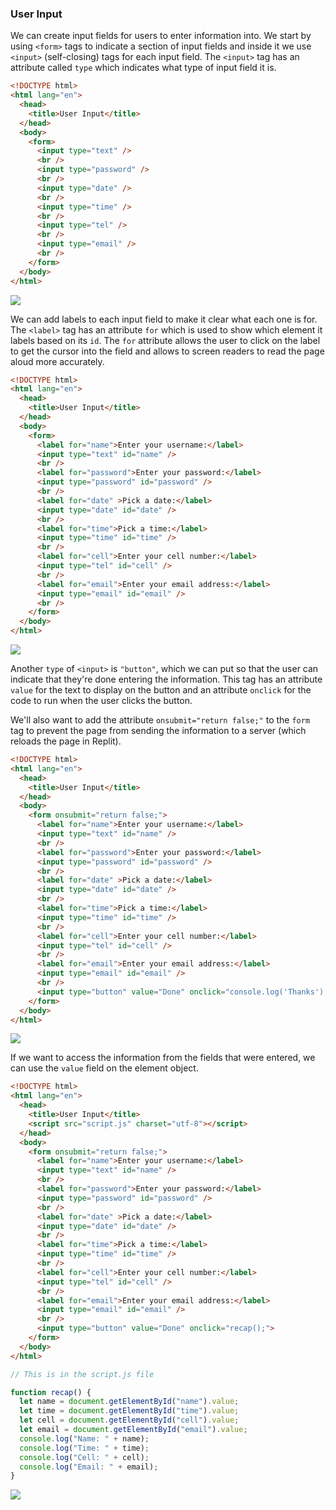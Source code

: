 ### User Input

We can create input fields for users to enter information into. We start by using `<form>` tags to indicate a section of input fields and inside it we use   `<input>` (self-closing) tags for each input field. The `<input>` tag has an attribute called `type` which indicates what type of input field it is.

```html
<!DOCTYPE html>
<html lang="en">
  <head>
    <title>User Input</title>
  </head>
  <body>
    <form>
      <input type="text" />
      <br />
      <input type="password" />
      <br />
      <input type="date" />
      <br />
      <input type="time" />
      <br />
      <input type="tel" />
      <br />
      <input type="email" />
      <br />
    </form>
  </body>
</html>
```

![](../../Images/JS_Input_1.png)

We can add labels to each input field to make it clear what each one is for. The `<label>` tag has an attribute `for` which is used to show which element it labels based on its `id`. The `for` attribute allows the user to click on the label to get the cursor into the field and allows to screen readers to read the page aloud more accurately.

```html
<!DOCTYPE html>
<html lang="en">
  <head>
    <title>User Input</title>
  </head>
  <body>
    <form>
      <label for="name">Enter your username:</label>
      <input type="text" id="name" />
      <br />
      <label for="password">Enter your password:</label>
      <input type="password" id="password" />
      <br />
      <label for="date" >Pick a date:</label>
      <input type="date" id="date" />
      <br />
      <label for="time">Pick a time:</label>
      <input type="time" id="time" />
      <br />
      <label for="cell">Enter your cell number:</label>
      <input type="tel" id="cell" />
      <br />
      <label for="email">Enter your email address:</label>
      <input type="email" id="email" />
      <br />
    </form>
  </body>
</html>
```

![](../../Images/JS_Input_2.png)

Another `type` of `<input>` is `"button"`, which we can put so that the user can indicate that they're done entering the information. This tag has an attribute `value` for the text to display on the button and an attribute `onclick` for the code to run when the user clicks the button.

We'll also want to add the attribute `onsubmit="return false;"` to the `form` tag to prevent the page from sending the information to a server (which reloads the page in Replit).

```html
<!DOCTYPE html>
<html lang="en">
  <head>
    <title>User Input</title>
  </head>
  <body>
    <form onsubmit="return false;">
      <label for="name">Enter your username:</label>
      <input type="text" id="name" />
      <br />
      <label for="password">Enter your password:</label>
      <input type="password" id="password" />
      <br />
      <label for="date" >Pick a date:</label>
      <input type="date" id="date" />
      <br />
      <label for="time">Pick a time:</label>
      <input type="time" id="time" />
      <br />
      <label for="cell">Enter your cell number:</label>
      <input type="tel" id="cell" />
      <br />
      <label for="email">Enter your email address:</label>
      <input type="email" id="email" />
      <br />
      <input type="button" value="Done" onclick="console.log('Thanks');">
    </form>
  </body>
</html>
```

![](../../Images/JS_Input_3.png)

If we want to access the information from the fields that were entered, we can use the `value` field on the element object.

```html
<!DOCTYPE html>
<html lang="en">
  <head>
    <title>User Input</title>
    <script src="script.js" charset="utf-8"></script>
  </head>
  <body>
    <form onsubmit="return false;">
      <label for="name">Enter your username:</label>
      <input type="text" id="name" />
      <br />
      <label for="password">Enter your password:</label>
      <input type="password" id="password" />
      <br />
      <label for="date" >Pick a date:</label>
      <input type="date" id="date" />
      <br />
      <label for="time">Pick a time:</label>
      <input type="time" id="time" />
      <br />
      <label for="cell">Enter your cell number:</label>
      <input type="tel" id="cell" />
      <br />
      <label for="email">Enter your email address:</label>
      <input type="email" id="email" />
      <br />
      <input type="button" value="Done" onclick="recap();">
    </form>
  </body>
</html>
```

```js
// This is in the script.js file

function recap() {
  let name = document.getElementById("name").value;
  let time = document.getElementById("time").value;
  let cell = document.getElementById("cell").value;
  let email = document.getElementById("email").value;
  console.log("Name: " + name);
  console.log("Time: " + time);
  console.log("Cell: " + cell);
  console.log("Email: " + email);
}
```

![](../../Images/JS_Input_4.png)
